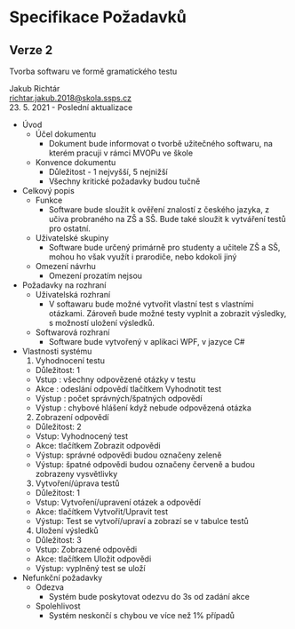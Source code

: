# Specifikace Požadavků
## Verze 2

Tvorba softwaru ve formě gramatického testu

Jakub Richtár <br/>
richtar.jakub.2018@skola.ssps.cz <br/>
23. 5. 2021 - Poslední aktualizace

 

* Úvod
  * Účel dokumentu
    * Dokument bude informovat o tvorbě užitečného softwaru, na kterém pracuji v rámci MVOPu ve škole
  * Konvence dokumentu
    * Důležitost - 1 nejvyšší, 5 nejnižší
    * Všechny kritické požadavky budou tučně
* Celkový popis
  * Funkce
    * Software bude sloužit k ověření znalostí z českého jazyka, z učiva probraného na ZŠ a SŠ. Bude také sloužit k vytváření testů pro ostatní.
  * Uživatelské skupiny
    * Software bude určený primárně pro studenty a učitele ZŠ a SŠ, mohou ho však využít i prarodiče, nebo kdokoli jiný
  * Omezení návrhu
    * Omezení prozatím nejsou
* Požadavky na rozhraní
  * Uživatelská rozhraní
    * V softawaru bude možné vytvořit vlastní test s vlastními otázkami. Zároveň bude možné testy vyplnit a zobrazit výsledky, s možností uložení výsledků.
  * Softwarová rozhraní
    * Software bude vytvořený v aplikaci WPF, v jazyce C#
* Vlastnosti systému
  1. Vyhodnocení testu
    * Důležitost: 1
    * Vstup : všechny odpovězené otázky v testu
    * Akce : odeslání odpovědí tlačítkem Vyhodnotit test
    * Výstup : počet správných/špatných odpovědí 
    * Výstup : chybové hlášení když nebude odpovězená otázka
  2. Zobrazení odpovědí 
    * Důležitost: 2
    * Vstup: Vyhodnocený test  
    * Akce: tlačítkem Zobrazit odpovědi
    * Výstup: správné odpovědi budou označeny zeleně
    * Výstup: špatné odpovědi budou označeny červeně a budou zobrazeny vysvětlivky
  3. Vytvoření/úprava testů
    * Důležitost: 1
    * Vstup: Vytvoření/upravení otázek a odpovědí
    * Akce: tlačítkem Vytvořit/Upravit test
    * Výstup: Test se vytvoří/upraví a zobrazí se v tabulce testů 
   4. Uložení výsledků
    * Důležitost: 3
    * Vstup: Zobrazené odpovědi
    * Akce: tlačítkem Uložit odpovědi
    * Výstup: vyplněný test se uloží
* Nefunkční požadavky
  * Odezva
    * Systém bude poskytovat odezvu do 3s od zadání akce
  * Spolehlivost
    * Systém neskončí s chybou ve více než 1% případů
